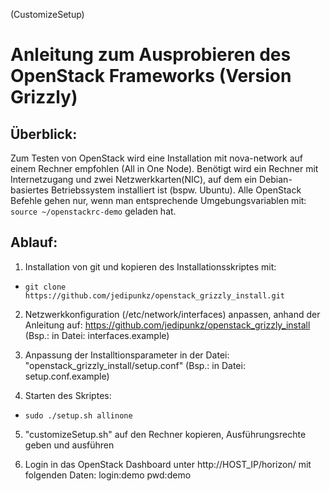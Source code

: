 (CustomizeSetup)

Anleitung zum Ausprobieren des OpenStack Frameworks (Version Grizzly)
======================================================================================

Überblick:
----------
Zum Testen von OpenStack wird eine Installation mit nova-network auf einem Rechner empfohlen (All in One Node).
Benötigt wird ein Rechner mit Internetzugang und zwei Netzwerkkarten(NIC), auf dem
ein Debian-basiertes Betriebssystem installiert ist (bspw. Ubuntu).
Alle OpenStack Befehle gehen nur, wenn man entsprechende Umgebungsvariablen mit:
`source ~/openstackrc-demo` geladen hat.

Ablauf:
----------
1. Installation von git und kopieren des Installationsskriptes mit:
- `git clone https://github.com/jedipunkz/openstack_grizzly_install.git`

2. Netzwerkkonfiguration (/etc/network/interfaces) anpassen, anhand der Anleitung auf:
https://github.com/jedipunkz/openstack_grizzly_install
(Bsp.: in Datei: interfaces.example)

3. Anpassung der Installtionsparameter in der Datei:
"openstack_grizzly_install/setup.conf"
(Bsp.: in Datei: setup.conf.example)

4. Starten des Skriptes:

- `sudo ./setup.sh allinone`

5. "customizeSetup.sh" auf den Rechner kopieren, Ausführungsrechte geben und ausführen

6. Login in das OpenStack Dashboard unter http://HOST_IP/horizon/
mit folgenden Daten:
login:demo pwd:demo




